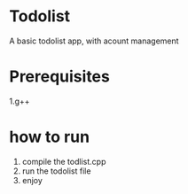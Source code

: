 # Todolist
A basic todolist app, with acount management

# Prerequisites
1.g++

# how to run
1. compile the todlist.cpp
2. run the todolist file
3. enjoy
